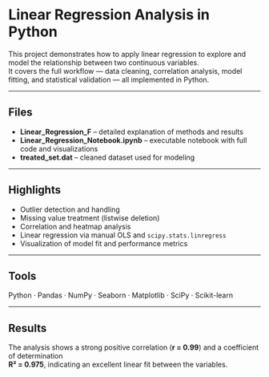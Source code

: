 # Linear Regression Analysis in Python

This project demonstrates how to apply linear regression to explore and model the relationship between two continuous variables.  
It covers the full workflow — data cleaning, correlation analysis, model fitting, and statistical validation — all implemented in Python.

---

## Files
- **Linear_Regression_F** – detailed explanation of methods and results  
- **Linear_Regression_Notebook.ipynb** – executable notebook with full code and visualizations  
- **treated_set.dat** – cleaned dataset used for modeling  

---

## Highlights
- Outlier detection and handling  
- Missing value treatment (listwise deletion)  
- Correlation and heatmap analysis  
- Linear regression via manual OLS and `scipy.stats.linregress`  
- Visualization of model fit and performance metrics  

---

## Tools
Python · Pandas · NumPy · Seaborn · Matplotlib · SciPy · Scikit-learn  

---

## Results
The analysis shows a strong positive correlation (**r = 0.99**) and a coefficient of determination  
**R² = 0.975**, indicating an excellent linear fit between the variables.
